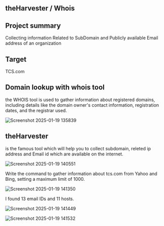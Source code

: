 ## theHarvester / Whois 

## Project summary 

Collecting information Related to SubDomain and Publicly available Email address of an organization 

## Target 
TCS.com

## Domain lookup  with whois tool
the WHOIS tool is used to gather information about registered domains, including details like the domain owner's contact information, registration dates, and the registrar used.

![Screenshot 2025-01-19 135839](https://github.com/user-attachments/assets/61fbfd93-2777-4c04-b9da-71ceb3a42491)

## theHarvester 
is the famous tool which will help you to collect subdomain, releted ip address and Email id which are available on the internet.

![Screenshot 2025-01-19 140551](https://github.com/user-attachments/assets/079fc318-0b95-4748-a044-09e000b4a0bf)




Write the command to gather information about tcs.com from Yahoo and Bing, setting a maximum limit of 1000.




![Screenshot 2025-01-19 141350](https://github.com/user-attachments/assets/88544b89-f05d-4c2f-a11a-f471f7a82d7a)




I found 13 email IDs and 11 hosts.




![Screenshot 2025-01-19 141449](https://github.com/user-attachments/assets/937ab379-b7e3-4a82-98ce-ff36d75f9c3f)

![Screenshot 2025-01-19 141532](https://github.com/user-attachments/assets/1f43635d-4c41-4384-ad66-f09da298eb90)





